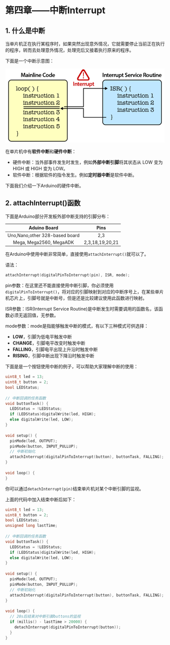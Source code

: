 # 第四章——中断Interrupt

## 1. 什么是中断

当单片机正在执行某程序时，如果突然出现意外情况，它就需要停止当前正在执行的程序，转而去处理意外情况，处理完后又接着执行原来的程序。

下面是一个中断示意图：

![中断示意图](../images/Arduino基础/1.4-6.png)

在单片机中有**软件中断**和**硬件中断**：

- 硬件中断：当外部事件发生时发生，例如**外部中断引脚**将其状态从 LOW 变为 HIGH 或 HIGH 变为 LOW。
- 软件中断：根据软件的指令发生。例如**定时器中断**是软件中断。

下面我们介绍一下Arduino的硬件中断。

## 2. attachInterrupt()函数

下面是Arduino部分开发板外部中断支持的引脚分布：

|          Aduino Board          |      Pins       |
| :----------------------------: | :-------------: |
| Uno,Nano,other 328-based board |       2,3       |
|    Mega, Mega2560, MegaADK     | 2,3,18,19,20,21 |

在Arduino中使用中断非常简单，直接使用`attachInterrupt()`就可以了。

语法：

```cpp
attachInterrupt(digitalPinToInterrupt(pin), ISR, mode);
```

pin参数：在这里还不能直接使用中断引脚，你必须使用`digitalPinToInterrupt()`，将对应的引脚映射到对应的中断序号上，在某些单片机芯片上，引脚号就是中断号，但是还是比较建议使用此函数进行映射。

ISR参数：ISR(Interrupt Service Routine)是中断发生时需要调用的函数名，该函数必须无返回值，无参数。

mode参数：mode是指能够触发中断的模式，有以下三种模式可供选择：

- **LOW**，引脚为低电平触发中断
- **CHANGE**，引脚电平改变时触发中断
- **FALLING**，引脚电平出现上升沿时触发中断
- **RISING**，引脚中断出现下降沿时触发中断

下面是是一个按钮使用中断的例子，可以帮助大家理解中断的使用：

```cpp
uint8_t led = 13;
uint8_t button = 2;
bool LEDStatus;

// 中断回调的任务函数
void buttonTask() {
  LEDStatus = !LEDStatus;
  if (LEDStatus)digitalWrite(led, HIGH);
  else digitalWrite(led, LOW);
}

void setup() {
  pinMode(led, OUTPUT);
  pinMode(button, INPUT_PULLUP);
  // 中断初始化
  attachInterrupt(digitalPinToInterrupt(button), buttonTask, FALLING);
}

void loop() {
}
```

你可以通过`detachInterrupt(pin)`结束单片机对某个中断引脚的监视。

上面的代码中加入结束中断后如下：

```cpp
uint8_t led = 13;
uint8_t button = 2;
bool LEDStatus;
unsigned long lastTime;

// 中断回调的任务函数
void buttonTask() {
  LEDStatus = !LEDStatus;
  if (LEDStatus)digitalWrite(led, HIGH);
  else digitalWrite(led, LOW);
}

void setup() {
  pinMode(led, OUTPUT);
  pinMode(button, INPUT_PULLUP);
  // 中断初始化
  attachInterrupt(digitalPinToInterrupt(button), buttonTask, FALLING);
}

void loop() {
  // 20s后结束对中断引脚buttons的监视
  if (millis() - lastTime > 20000) {
    detachInterrupt(digitalPinToInterrupt(button));
  }
}
```